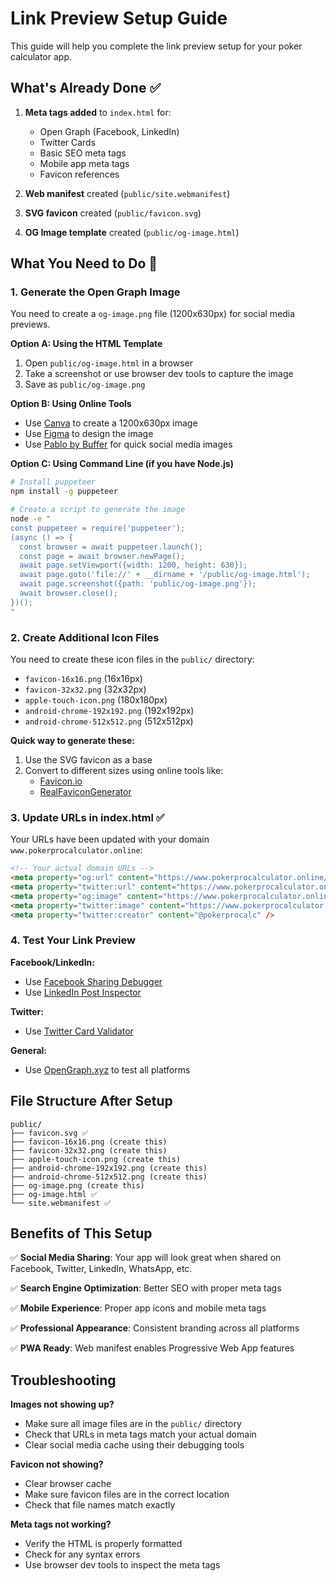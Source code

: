 # Link Preview Setup Guide

This guide will help you complete the link preview setup for your poker calculator app.

## What's Already Done ✅

1. **Meta tags added** to `index.html` for:
   - Open Graph (Facebook, LinkedIn)
   - Twitter Cards
   - Basic SEO meta tags
   - Mobile app meta tags
   - Favicon references

2. **Web manifest** created (`public/site.webmanifest`)
3. **SVG favicon** created (`public/favicon.svg`)
4. **OG Image template** created (`public/og-image.html`)

## What You Need to Do 🔧

### 1. Generate the Open Graph Image

You need to create a `og-image.png` file (1200x630px) for social media previews.

**Option A: Using the HTML Template**
1. Open `public/og-image.html` in a browser
2. Take a screenshot or use browser dev tools to capture the image
3. Save as `public/og-image.png`

**Option B: Using Online Tools**
- Use [Canva](https://canva.com) to create a 1200x630px image
- Use [Figma](https://figma.com) to design the image
- Use [Pablo by Buffer](https://pablo.buffer.com) for quick social media images

**Option C: Using Command Line (if you have Node.js)**
```bash
# Install puppeteer
npm install -g puppeteer

# Create a script to generate the image
node -e "
const puppeteer = require('puppeteer');
(async () => {
  const browser = await puppeteer.launch();
  const page = await browser.newPage();
  await page.setViewport({width: 1200, height: 630});
  await page.goto('file://' + __dirname + '/public/og-image.html');
  await page.screenshot({path: 'public/og-image.png'});
  await browser.close();
})();
"
```

### 2. Create Additional Icon Files

You need to create these icon files in the `public/` directory:

- `favicon-16x16.png` (16x16px)
- `favicon-32x32.png` (32x32px)
- `apple-touch-icon.png` (180x180px)
- `android-chrome-192x192.png` (192x192px)
- `android-chrome-512x512.png` (512x512px)

**Quick way to generate these:**
1. Use the SVG favicon as a base
2. Convert to different sizes using online tools like:
   - [Favicon.io](https://favicon.io)
   - [RealFaviconGenerator](https://realfavicongenerator.net)

### 3. Update URLs in index.html ✅

Your URLs have been updated with your domain `www.pokerprocalculator.online`:

```html
<!-- Your actual domain URLs -->
<meta property="og:url" content="https://www.pokerprocalculator.online/" />
<meta property="twitter:url" content="https://www.pokerprocalculator.online/" />
<meta property="og:image" content="https://www.pokerprocalculator.online/og-image.png" />
<meta property="twitter:image" content="https://www.pokerprocalculator.online/og-image.png" />
<meta property="twitter:creator" content="@pokerprocalc" />
```

### 4. Test Your Link Preview

**Facebook/LinkedIn:**
- Use [Facebook Sharing Debugger](https://developers.facebook.com/tools/debug/)
- Use [LinkedIn Post Inspector](https://www.linkedin.com/post-inspector/)

**Twitter:**
- Use [Twitter Card Validator](https://cards-dev.twitter.com/validator)

**General:**
- Use [OpenGraph.xyz](https://www.opengraph.xyz/) to test all platforms

## File Structure After Setup

```
public/
├── favicon.svg ✅
├── favicon-16x16.png (create this)
├── favicon-32x32.png (create this)
├── apple-touch-icon.png (create this)
├── android-chrome-192x192.png (create this)
├── android-chrome-512x512.png (create this)
├── og-image.png (create this)
├── og-image.html ✅
└── site.webmanifest ✅
```

## Benefits of This Setup

✅ **Social Media Sharing**: Your app will look great when shared on Facebook, Twitter, LinkedIn, WhatsApp, etc.

✅ **Search Engine Optimization**: Better SEO with proper meta tags

✅ **Mobile Experience**: Proper app icons and mobile meta tags

✅ **Professional Appearance**: Consistent branding across all platforms

✅ **PWA Ready**: Web manifest enables Progressive Web App features

## Troubleshooting

**Images not showing up?**
- Make sure all image files are in the `public/` directory
- Check that URLs in meta tags match your actual domain
- Clear social media cache using their debugging tools

**Favicon not showing?**
- Clear browser cache
- Make sure favicon files are in the correct location
- Check that file names match exactly

**Meta tags not working?**
- Verify the HTML is properly formatted
- Check for any syntax errors
- Use browser dev tools to inspect the meta tags
